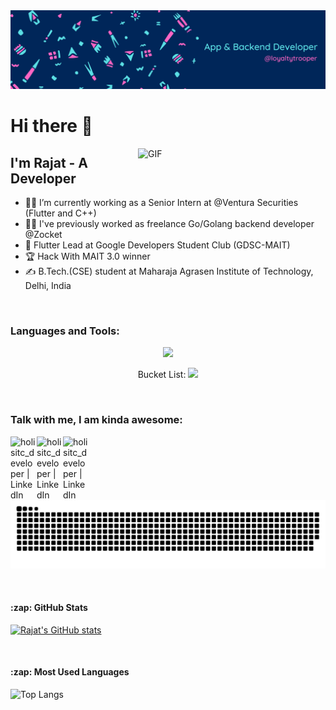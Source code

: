 <div id="header" align="center">
  <img src="https://github.com/loyaltytrooper/loyaltytrooper/blob/main/newProfileBanner.png"/>
</div>

<h1>Hi there 👋</h1>

<img width="300" align="right" alt="GIF" src="https://github.com/loyaltytrooper/loyaltytrooper/blob/main/the-it-crowd-moss-the-it-crowd.gif" />


## I'm Rajat - A Developer
- 👨‍💻 I’m currently working as a Senior Intern at @Ventura Securities (Flutter and C++) 
- 👨‍💻 I've previously worked as freelance Go/Golang backend developer @Zocket
- 📱  Flutter Lead at Google Developers Student Club (GDSC-MAIT)
- 🏆 Hack With MAIT 3.0 winner
- ✍ B.Tech.(CSE) student at Maharaja Agrasen Institute of Technology, Delhi, India

<br/>

### Languages and Tools:

<p align="center">
    <img src="https://skillicons.dev/icons?i=cpp,flutter,git,aws,gcp,docker,firebase,supabase,nodejs,go,graphql,redis,mysql,postgres,mongodb" />
</p>


<p align="center">
    Bucket List: <img src="https://skillicons.dev/icons?i=kotlin,swift,githubactions,kubernetes,jenkins,prometheus,grafana,reactjs,nextjs,rust,nginx,dynamodb", RDS />
</p>

<br/>

### Talk with me, I am kinda awesome:
<a href="https://linkedin.com/in/rajat-dev"><img align="left" alt="holisitc_developer | LinkedIn" width="42px" src="https://img.icons8.com/color/48/000000/linkedin.png" /></a>
<a href="https://twitter.com/loyaltytrooper"><img align="left" alt="holisitc_developer | LinkedIn" width="42px" src="https://img.icons8.com/color/48/000000/twitter--v2.png" /></a>
<a href="mailto:loyaltytrooper@gmail.com?Subject=New%20Opportunity%20from%20Github%20Viewer&Body=Hi"><img align="left" alt="holisitc_developer | LinkedIn" width="42px" src="https://img.icons8.com/color/48/000000/gmail-new.png" /></a>

![snake gif](https://github.com/loyaltytrooper/loyaltytrooper/blob/output/github-contribution-grid-snake.svg)

<br/>

<h4>:zap: GitHub Stats</h4>

  [![Rajat's GitHub stats](https://github-readme-stats.vercel.app/api?username=loyaltytrooper&count_private=true&show_icons=true&theme=radical)](https://github.com/loyaltytrooper/github-readme-stats)

<br/>

<h4>:zap: Most Used Languages</h4>

  ![Top Langs](https://github-readme-stats-pied-two.vercel.app/api/top-langs/?username=loyaltytrooper&theme=radical&count_private=true)

<br/>
